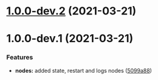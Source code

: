 # [1.0.0-dev.2](https://github.com/kristianheljas/node-red-contrib-z2m/compare/v1.0.0-dev.1...v1.0.0-dev.2) (2021-03-21)

# 1.0.0-dev.1 (2021-03-21)


### Features

* **nodes:** added state, restart and logs nodes ([5099a88](https://github.com/kristianheljas/node-red-contrib-z2m/commit/5099a88adc2bfc265a65f8865613fb82b9d2843d))
